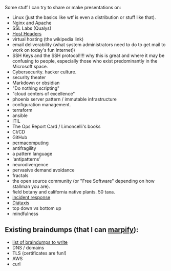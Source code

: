 Some stuff I can try to share or make presentations on:

- Linux (just the basics like wtf is even a distribution or stuff like that).
- Nginx and Apache
- SSL Labs (Qualys)
- [Host Headers](https://developer.mozilla.org/en-US/docs/Web/HTTP/Reference/Headers/Host)
- virtual hosting (the wikipedia link) 
- email deliverability (what system administrators need to do to get mail to work on today's fun internet)\
- SSH Keys and the SSH protocol!!!! why this is great and where it may be confusing to people, especially those who exist predominantly in the Microsoft space.
- Cybersecurity. hacker culture.
- security theater
- Markdown or obsidian
- "Do nothing scripting"
- "cloud centers of excellence"
- phoenix server pattern / immutable infrastructure
- configuration management. 
- terraform
- ansible
- ITIL
- The Ops Report Card / Limoncelli's books
- CI/CD
- GitHub
- [permacomputing](https://permacomputing.net)
- antifragility
- a pattern language
- 'antipatterns'
- neurodivergence
- pervasive demand avoidance
- fractals
- the open source community (or "Free Software" depending on how stallman you are).
- field botany and california native plants. 50 taxa.
- [incident response](https://response.pagerduty.com/training/courses/incident_response/)
- [Diátaxis](https://diataxis.fr/)
- top down vs bottom up
- mindfulness

## Existing braindumps (that I can [marpify](https://marp.app)):

- [list of braindumps to write](https://gist.github.com/jleibowitz-lacpw/425425d5c87575046954e08c78b98e13)
- DNS / domains
- TLS (certificates are fun!)
- AWS
- curl
